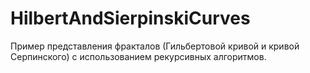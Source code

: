 # HilbertAndSierpinskiCurves
Пример представления фракталов (Гильбертовой кривой и кривой Серпинского) с использованием рекурсивных алгоритмов. 

